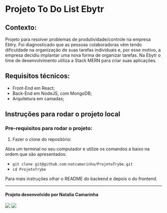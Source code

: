 # Projeto To Do List Ebytr

## Contexto:

Projeto para resolver problemas de produtividade/controle na empresa Ebtry. Foi diagnosticado que as pessoas colaboradoras vêm tendo dificuldade na organização de suas tarefas individuais e, por esse motivo, a empresa decidiu implantar uma nova forma de organizar tarefas. Na Ebytr o time de desenvolvimento utiliza a Stack MERN para criar suas aplicações.

## Requisitos técnicos:
* Front-End em React;
* Back-End em NodeJS, com MongoDB; 
* Arquitetura em camadas;

## Instruções para rodar o projeto local

### Pre-requisitos para rodar o projeto:

1. Fazer o clone do repositório: 

Abra um terminal no seu computador e utilize os comandos a baixo na ordem que são apresentados:

* `git clone git@github.com:natcamarinha/ProjetoTrybe.git`
* `cd ProjetoTrybe`

Para mais instruções olhar o README do backend e depois o do frontend.

--- 

#### Projeto desenvolvido por Natalia Camarinha

<a href="https://www.linkedin.com/in/nataliacamarinha/" target="_blank"><img src="https://img.shields.io/badge/-LinkedIn-%230077B5?style=for-the-badge&logo=linkedin&logoColor=white" target="_blank"></a> 
<a href = "mailto:natcamarinha@gmail.com"><img src="https://img.shields.io/badge/-Gmail-%23333?style=for-the-badge&logo=gmail&logoColor=white" target="_blank"></a>
